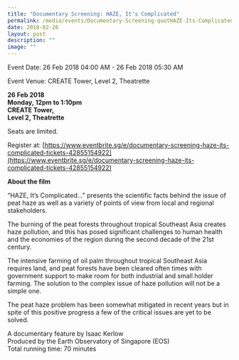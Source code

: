 ```yaml
---
title: "Documentary Screening: HAZE, It's Complicated"
permalink: /media/events/Documentary-Screening-quotHAZE-Its-Complicatedquot/
date: 2018-02-26
layout: post
description: ""
image: ""
---
```

Event Date: 26 Feb 2018 04:00 AM - 26 Feb 2018 05:30 AM

Event Venue: CREATE Tower, Level 2, Theatrette

**26 Feb 2018  
Monday, 12pm to 1:10pm  
CREATE Tower,  
Level 2, Theatrette**

Seats are limited.

Register at: [https://www.eventbrite.sg/e/documentary-screening-haze-its-complicated-tickets-42855154922](https://www.eventbrite.sg/e/documentary-screening-haze-its-complicated-tickets-42855154922)

**About the film**

“HAZE, It’s Complicated…” presents the scientific facts behind the issue of peat haze as well as a variety of points of view from local and regional stakeholders.

The burning of the peat forests throughout tropical Southeast Asia creates haze pollution, and this has posed significant challenges to human health and the economies of the region during the second decade of the 21st century.

The intensive farming of oil palm throughout tropical Southeast Asia requires land, and peat forests have been cleared often times with government support to make room for both industrial and small holder farming. The solution to the complex issue of haze pollution will not be a simple one.

The peat haze problem has been somewhat mitigated in recent years but in spite of this positive progress a few of the critical issues are yet to be solved.

A documentary feature by Isaac Kerlow  
Produced by the Earth Observatory of Singapore (EOS)  
Total running time: 70 minutes